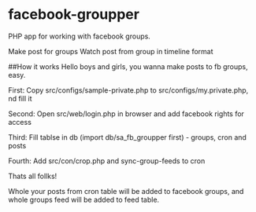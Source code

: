 # facebook-groupper
PHP app for working with facebook groups. 

Make post for groups
Watch post from group in timeline format


##How it works
Hello boys and girls, you wanna make posts to fb groups, easy.

First: 
Copy src/configs/sample-private.php to src/configs/my.private.php, nd fill it

Second: 
Open src/web/login.php in browser and add facebook rights for access

Third:
Fill tablse in db (import db/sa_fb_groupper first) - groups, cron and posts

Fourth:
Add src/con/crop.php and sync-group-feeds to cron

Thats all follks!

Whole your posts from cron table will be added to facebook groups, and whole groups 
feed will be added to feed table.
 